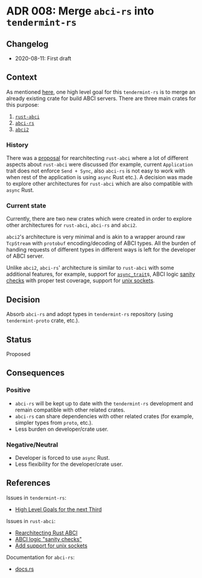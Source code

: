 # ADR 008: Merge `abci-rs` into `tendermint-rs`

## Changelog
* 2020-08-11: First draft

## Context

As mentioned [here](https://github.com/informalsystems/tendermint-rs/issues/388#issue-646627068), one high level goal
for this `tendermint-rs` is to merge an already existing crate for build ABCI servers. There are three main crates for
this purpose:

1. [`rust-abci`](https://github.com/tendermint/rust-abci)
1. [`abci-rs`](https://github.com/devashishdxt/abci-rs)
1. [`abci2`](https://github.com/nomic-io/abci2)

### History

There was a [proposal](https://github.com/tendermint/rust-abci/issues/61) for rearchitecting `rust-abci` where a lot
of different aspects about `rust-abci` were discussed (for example, current `Application` trait does not enforce `Send +
Sync`, also `abci-rs` is not easy to work with when rest of the application is using `async` Rust etc.). A decision was
made to explore other architectures for `rust-abci` which are also compatible with `async` Rust.

### Current state

Currently, there are two new crates which were created in order to explore other architectures for `rust-abci`,
`abci-rs` and `abci2`.

`abci2`'s architecture is very minimal and is akin to a wrapper around raw `TcpStream` with `protobuf` encoding/decoding
of ABCI types. All the burden of handing requests of different types in different ways is left for the developer of
ABCI server.

Unlike `abci2`, `abci-rs`' architecture is similar to `rust-abci` with some additional features, for example, support
for [`async_trait`](https://docs.rs/async-trait)s, ABCI logic [sanity checks](https://github.com/tendermint/rust-abci/issues/49)
with proper test coverage, support for [unix sockets](https://github.com/tendermint/rust-abci/issues/30).

## Decision

Absorb `abci-rs` and adopt types in `tendermint-rs` repository (using `tendermint-proto` crate, etc.).

## Status

Proposed

## Consequences

### Positive

- `abci-rs` will be kept up to date with the `tendermint-rs` development and remain compatible with other related
  crates.
- `abci-rs` can share dependencies with other related crates (for example, simpler types from `proto`, etc.).
- Less burden on developer/crate user.

### Negative/Neutral

- Developer is forced to use `async` Rust.
- Less flexibility for the developer/crate user.

## References

Issues in `tendermint-rs`:

- [High Level Goals for the next Third](https://github.com/informalsystems/tendermint-rs/issues/388)

Issues in `rust-abci`:

- [Rearchitecting Rust ABCI](https://github.com/tendermint/rust-abci/issues/61)
- [ABCI logic "sanity checks"](https://github.com/tendermint/rust-abci/issues/49)
- [Add support for unix sockets](https://github.com/tendermint/rust-abci/issues/30)

Documentation for `abci-rs`:

- [docs.rs](https://docs.rs/abci-rs/0.10.0/abci/)
